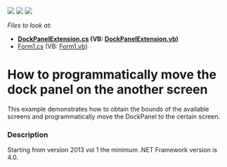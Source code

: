 <!-- default badges list -->
![](https://img.shields.io/endpoint?url=https://codecentral.devexpress.com/api/v1/VersionRange/128617422/13.1.4%2B)
[![](https://img.shields.io/badge/Open_in_DevExpress_Support_Center-FF7200?style=flat-square&logo=DevExpress&logoColor=white)](https://supportcenter.devexpress.com/ticket/details/E1011)
[![](https://img.shields.io/badge/📖_How_to_use_DevExpress_Examples-e9f6fc?style=flat-square)](https://docs.devexpress.com/GeneralInformation/403183)
<!-- default badges end -->
<!-- default file list -->
*Files to look at*:

* **[DockPanelExtension.cs](./CS/Q139656/DockPanelExtension.cs) (VB: [DockPanelExtension.vb](./VB/Q139656/DockPanelExtension.vb))**
* [Form1.cs](./CS/Q139656/Form1.cs) (VB: [Form1.vb](./VB/Q139656/Form1.vb))
<!-- default file list end -->
# How to programmatically move the dock panel on the another screen


<p>This example demonstrates how to obtain the bounds of the available screens and programmatically move the DockPanel to the certain screen.</p>


<h3>Description</h3>

<p>Starting from version 2013 vol 1 the minimum .NET Framework version is 4.0.</p>

<br/>


